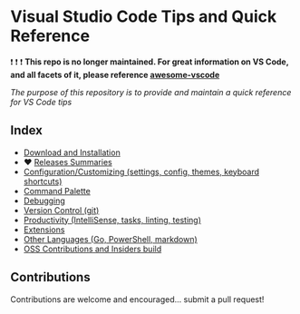 # Visual Studio Code Tips and Quick Reference

:exclamation: :exclamation: :exclamation: **This repo is no longer maintained.  For great information on VS Code, and all facets of it, please reference [awesome-vscode](https://github.com/viatsko/awesome-vscode)**

*The purpose of this repository is to provide and maintain a quick reference for VS Code tips*

## Index

 - [Download and Installation](install.md)
 - :heart: [Releases Summaries](release-summaries.md)
 - [Configuration/Customizing (settings, config, themes, keyboard shortcuts)](config.md)
 - [Command Palette](command-palette.md)
 - [Debugging](debugging.md)
 - [Version Control (git)](git.md)
 - [Productivity (IntelliSense, tasks, linting, testing)](productivity.md)
 - [Extensions](extensions.md)
 - [Other Languages (Go, PowerShell, markdown)](other-languages.md)
 - [OSS Contributions and Insiders build](vscode-contrib.md)
 
## Contributions

Contributions are welcome and encouraged... submit a pull request!
